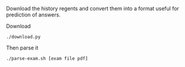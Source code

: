 Download the history regents and convert them into a format useful for
prediction of answers.

Download

    ./download.py

Then parse it

    ./parse-exam.sh [exam file pdf]
